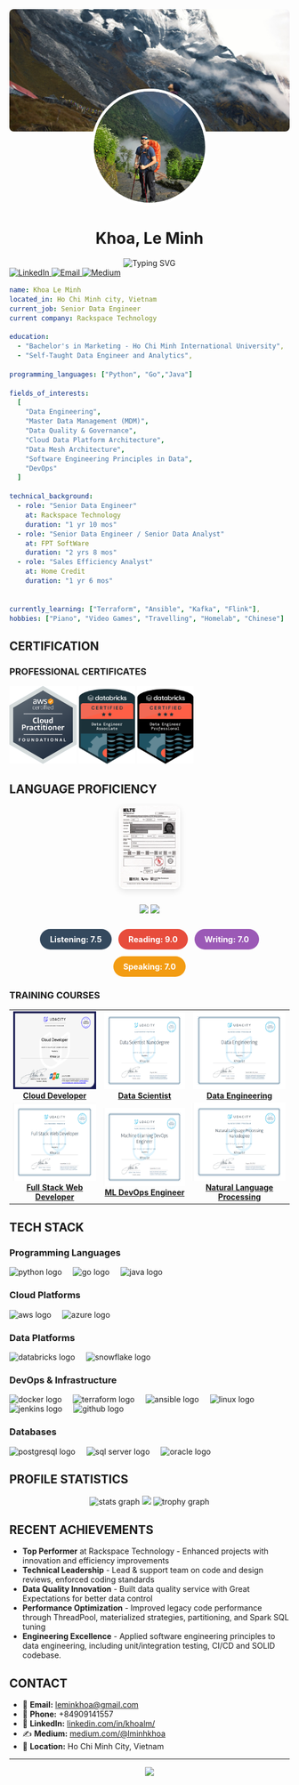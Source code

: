<!-- Cover -->
<div align="center">
  <img src="assets/profiles/cover.jpg" alt="cover image" width="100%" style="max-height: 220px; object-fit: cover; object-position: bottom; border-radius: 8px;"/>
</div>

<!-- Profile -->
<div align="center" style="margin-top:-80px;">
  <img src="assets/profiles/avatar.jpg" width="200" height="200" style="border-radius: 50%; object-fit: cover; border: 5px solid #fff;"/>
</div>

<h1 align="center">
  Khoa, Le Minh
</h1>


<div align="center">
  <img src="https://readme-typing-svg.demolab.com?font=Fira+Code&size=22&duration=3000&pause=1000&color=2E3440&center=true&vCenter=true&width=600&lines=Senior+Data+Engineer+at+Rackspace+Technology;8+years+of+professional+experience;Passionate+about+data+engineering+excellence;Lifelong+learner+with+technical+curiosity" alt="Typing SVG" />
</div>

<div align="left">
  <a href="https://www.linkedin.com/in/khoalm/">
    <img src="https://img.shields.io/badge/LinkedIn-0077B5?style=for-the-badge&logo=linkedin&logoColor=white" alt="LinkedIn"/>
  </a>
  <a href="mailto:leminkhoa@gmail.com">
    <img src="https://img.shields.io/badge/Email-D14836?style=for-the-badge&logo=gmail&logoColor=white" alt="Email"/>
  </a>
  <a href="https://medium.com/@lminhkhoa">
    <img src="https://img.shields.io/badge/Medium-12100E?style=for-the-badge&logo=medium&logoColor=white" alt="Medium"/>
  </a>
</div>


```yaml
name: Khoa Le Minh
located_in: Ho Chi Minh city, Vietnam
current_job: Senior Data Engineer
current company: Rackspace Technology

education:
  - "Bachelor's in Marketing - Ho Chi Minh International University",
  - "Self-Taught Data Engineer and Analytics",

programming_languages: ["Python", "Go","Java"]

fields_of_interests:
  [
    "Data Engineering",
    "Master Data Management (MDM)",
    "Data Quality & Governance",
    "Cloud Data Platform Architecture",
    "Data Mesh Architecture",
    "Software Engineering Principles in Data",
    "DevOps"
  ]

technical_background:
  - role: "Senior Data Engineer"
    at: Rackspace Technology
    duration: "1 yr 10 mos"
  - role: "Senior Data Engineer / Senior Data Analyst"
    at: FPT SoftWare
    duration: "2 yrs 8 mos"
  - role: "Sales Efficiency Analyst"
    at: Home Credit
    duration: "1 yr 6 mos"

  
currently_learning: ["Terraform", "Ansible", "Kafka", "Flink"], 
hobbies: ["Piano", "Video Games", "Travelling", "Homelab", "Chinese"]
```

<h2>CERTIFICATION</h2>

<h3>PROFESSIONAL CERTIFICATES</h3>
<a href="https://cp.certmetrics.com/amazon/en/public/verify/credential/ZX34JEWCWMREQHSX"><img src="assets/badges/aws/CloudPractitionerFoundational.png" height="140"></a>
<a href="https://credentials.databricks.com/f6cc5144-63f7-43bd-ba46-429cd0221d67#acc.8FOfzQ6E"><img src="assets/badges/databricks/DatabricksDEAssociate.png" height="140"></a>
<a href="https://credentials.databricks.com/8daa3a21-5f1b-4532-9777-ecf573a1fb44#gs.4pb1di"><img src="assets/badges/databricks/DatabricksDEProfessional.png" height="140"></a>

<h2>LANGUAGE PROFICIENCY</h2>

<div align="center">
  <a href="https://ielts.ucles.org.uk/verify-your-results">
    <img src="assets/ielts/ielts-2019.png" height="150" alt="IELTS Test Report Form" style="border-radius: 10px; box-shadow: 0 4px 12px rgba(0,0,0,0.1);"/>
  </a>
  
  <div style="margin: 25px 0;">
    <img src="https://img.shields.io/badge/IELTS%20Academic-7.5-2c3e50?style=for-the-badge&logo=ielts&logoColor=white"/>
    <img src="https://img.shields.io/badge/CEFR%20Level-C1-27ae60?style=for-the-badge"/>
  </div>
  
  <div style="display: flex; justify-content: center; gap: 12px; flex-wrap: wrap; margin: 20px 0;">
    <div style="background: #34495e; color: white; padding: 10px 18px; border-radius: 20px; font-weight: bold; font-size: 0.9rem;">
      Listening: 7.5
    </div>
    <div style="background: #e74c3c; color: white; padding: 10px 18px; border-radius: 20px; font-weight: bold; font-size: 0.9rem;">
      Reading: 9.0
    </div>
    <div style="background: #9b59b6; color: white; padding: 10px 18px; border-radius: 20px; font-weight: bold; font-size: 0.9rem;">
      Writing: 7.0
    </div>
    <div style="background: #f39c12; color: white; padding: 10px 18px; border-radius: 20px; font-weight: bold; font-size: 0.9rem;">
      Speaking: 7.0
    </div>
  </div>
</div>


<h3>TRAINING COURSES</h3>
<div align="center">
  <table>
    <tr>
      <td align="center">
        <a href="https://graduation.udacity.com/confirm/e/1b135e32-ac82-11ed-a79e-ab1adeec5f88">
          <img src="assets/courses/udacity/UdacityCloudDeveloper.png" height="140" alt="Cloud Developer">
          <br><b>Cloud Developer</b>
        </a>
      </td>
      <td align="center">
        <a href="https://graduation.udacity.com/confirm/GQ5HKLDK">
          <img src="assets/courses/udacity/UdacityDataScientist.png" height="140" alt="Data Scientist">
          <br><b>Data Scientist</b>
        </a>
      </td>
      <td align="center">
        <a href="https://graduation.udacity.com/confirm/JUPJCZC7">
          <img src="assets/courses/udacity/UdacityDE.png" height="140" alt="Data Engineering">
          <br><b>Data Engineering</b>
        </a>
      </td>
    </tr>
    <tr>
      <td align="center">
        <a href="https://graduation.udacity.com/confirm/R4VXDR3R">
          <img src="assets/courses/udacity/UdacityFullStackWebDeveloper.png" height="140" alt="Full Stack Web Developer">
          <br><b>Full Stack Web Developer</b>
        </a>
      </td>
      <td align="center">
        <a href="https://graduation.udacity.com/confirm/GEHFK3WD">
          <img src="assets/courses/udacity/UdacityMLOps.png" height="140" alt="Machine Learning DevOps Engineer">
          <br><b>ML DevOps Engineer</b>
        </a>
      </td>
      <td align="center">
        <a href="https://graduation.udacity.com/confirm/K944QWLV">
          <img src="assets/courses/udacity/UdacityNLP.png" height="140" alt="Natural Language Processing">
          <br><b>Natural Language Processing</b>
        </a>
      </td>
    </tr>
  </table>
</div>


<h2>TECH STACK</h2>

<h3>Programming Languages</h3>
<div align="left">
  <img src="https://cdn.jsdelivr.net/gh/devicons/devicon/icons/python/python-original.svg" height="40" alt="python logo"  />
  <img width="12" />
  <img src="https://cdn.jsdelivr.net/gh/devicons/devicon/icons/go/go-original.svg" height="40" alt="go logo"  />
  <img width="12" />
  <img src="https://cdn.jsdelivr.net/gh/devicons/devicon/icons/java/java-original.svg" height="40" alt="java logo"  />
</div>

<h3>Cloud Platforms</h3>
<div align="left">
  <img src="https://cdn.jsdelivr.net/gh/devicons/devicon/icons/amazonwebservices/amazonwebservices-plain-wordmark.svg" height="40" alt="aws logo"  />
  <img width="12" />
  <img src="https://cdn.jsdelivr.net/gh/devicons/devicon/icons/azure/azure-original.svg" height="40" alt="azure logo"  />
  <img width="12" />
</div>

<h3>Data Platforms</h3>
<div align="left">
  <img src="https://companieslogo.com/img/orig/databricks-c40eaf44.png?t=1720244494" height="40" alt="databricks logo"  />
  <img width="12" />
  <img src="https://companieslogo.com/img/orig/SNOW-35164165.png?t=1751096598" height="40" alt="snowflake logo"  />
</div>

<h3>DevOps & Infrastructure</h3>
<div align="left">
  <img src="https://cdn.jsdelivr.net/gh/devicons/devicon/icons/docker/docker-original.svg" height="40" alt="docker logo"  />
  <img width="12" />
  <img src="https://cdn.jsdelivr.net/gh/devicons/devicon/icons/terraform/terraform-original.svg" height="40" alt="terraform logo"  />
  <img width="12" />
  <img src="https://cdn.jsdelivr.net/gh/devicons/devicon/icons/ansible/ansible-original.svg" height="40" alt="ansible logo"  />
  <img width="12" />
  <img src="https://cdn.jsdelivr.net/gh/devicons/devicon/icons/linux/linux-original.svg" height="40" alt="linux logo"  />
  <img width="12" />
  <img src="https://cdn.jsdelivr.net/gh/devicons/devicon/icons/jenkins/jenkins-original.svg" height="40" alt="jenkins logo"  />
  <img width="12" />
  <img src="https://cdn.jsdelivr.net/gh/devicons/devicon@latest/icons/sonarqube/sonarqube-original.svg" height="40" alt="github logo"  />
</div>

<h3>Databases</h3>
<div align="left">
  <img src="https://cdn.jsdelivr.net/gh/devicons/devicon/icons/postgresql/postgresql-original.svg" height="40" alt="postgresql logo"  />
  <img width="12" />
  <img src="https://cdn.jsdelivr.net/gh/devicons/devicon/icons/microsoftsqlserver/microsoftsqlserver-plain.svg" height="40" alt="sql server logo"  />
  <img width="12" />
  <img src="https://cdn.jsdelivr.net/gh/devicons/devicon/icons/oracle/oracle-original.svg" height="40" alt="oracle logo"  />
</div>


<h2>PROFILE STATISTICS</h2>

<div align="center">
  <img src="https://github-readme-stats.vercel.app/api?username=leminkhoa&hide_title=false&hide_rank=false&show_icons=true&include_all_commits=true&count_private=true&disable_animations=false&theme=dracula&locale=en&hide_border=false&order=1" height="150" alt="stats graph"  />
  <img src="https://github-readme-stats.vercel.app/api/top-langs?username=leminkhoa&hide=html,css,jupyter%20notebook&layout=compact&theme=dracula" />
  <img src="https://github-profile-trophy.vercel.app?username=leminkhoa&theme=dracula&column=-1&row=1&margin-w=8&margin-h=8&no-bg=false&no-frame=false&order=4" height="150" alt="trophy graph"  />

</div>

<h2>RECENT ACHIEVEMENTS</h2>

- **Top Performer** at Rackspace Technology - Enhanced projects with innovation and efficiency improvements
- **Technical Leadership** - Lead & support team on code and design reviews, enforced coding standards
- **Data Quality Innovation** - Built data quality service with Great Expectations for better data control
- **Performance Optimization** - Improved legacy code performance through ThreadPool, materialized strategies, partitioning, and Spark SQL tuning
- **Engineering Excellence** - Applied software engineering principles to data engineering, including unit/integration testing, CI/CD and SOLID codebase. 

<h2>CONTACT</h2>

- 📧 **Email:** leminkhoa@gmail.com
- 📱 **Phone:** +84909141557
- 💼 **LinkedIn:** [linkedin.com/in/khoalm/](https://linkedin.com/in/khoalm/)
- ✍️ **Medium:** [medium.com/@lminhkhoa](https://medium.com/@lminhkhoa)
- 📍 **Location:** Ho Chi Minh City, Vietnam

---

<div align="center">
  <img src="https://capsule-render.vercel.app/api?type=waving&color=gradient&height=100&section=footer"/>
</div>